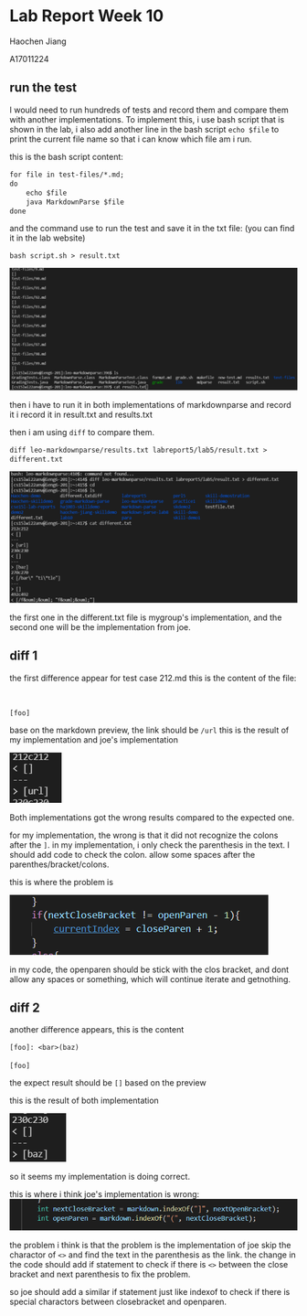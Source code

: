 # Lab Report Week 10
Haochen Jiang

A17011224

## run the test

I would need to run hundreds of tests and record them and compare
them with another implementations. To implement this, i use bash 
script that is shown in the lab, i also add another line in the bash
script `echo $file` to print the current file name so that i can know
which file am i run.

this is the bash script content:

```
for file in test-files/*.md;
do
    echo $file
    java MarkdownParse $file
done
```

and the command use to run the test and save it in the txt file:
(you can find it in the lab website)

```
bash script.sh > result.txt
```

![pic1](pic1.png)

then i have to run it in both implementations of markdownparse and record it
i record it in result.txt and results.txt

then i am using `diff` to compare them.
```
diff leo-markdownparse/results.txt labreport5/lab5/result.txt > different.txt
```

![pic2](pic2.png)

the first one in the different.txt file is mygroup's implementation, 
and the second one will be the implementation from joe.

## diff 1

the first difference appear for test case 212.md
this is the content of the file:
```
``` 
[foo]: /url
```

[foo]
```

base on the markdown preview, the link should be `/url`
this is the result of my implementation and joe's implementation

![pic3](pic3.png)

Both implementations got the wrong results compared to the expected one.

for my implementation, the wrong is that it did not recognize the colons 
after the `]`. in my implementation, i only check the parenthesis in the
text. I should add code to check the colon.
allow some spaces after the parenthes/bracket/colons.

this is where the problem is 

![pic5](pic5.png)

in my code, the openparen should be stick with the clos bracket, and dont 
allow any spaces or something, which will continue iterate and getnothing.


## diff 2

another difference appears, this is the content
```
[foo]: <bar>(baz)

[foo]
```

the expect result should be `[]` based on the preview

this is the result of both implementation

![pic4](pic4.png)

so it seems my implementation is doing correct.

this is where i think joe's implementation is wrong:
![pic6](pic6.png)

the problem i think is that the problem is the implementation of joe 
skip the charactor of `<>` and find the text in the parenthesis as the link.
the change in the code should add if statement to check if there is `<>` 
between the close bracket and next parenthesis to fix the problem.

so joe should add a similar if statement just like indexof to check if there is 
special charactors between closebracket and openparen.


